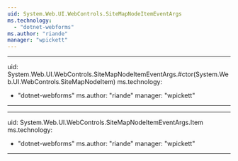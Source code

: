 ```yaml
---
uid: System.Web.UI.WebControls.SiteMapNodeItemEventArgs
ms.technology: 
  - "dotnet-webforms"
ms.author: "riande"
manager: "wpickett"
---
```


---
uid: System.Web.UI.WebControls.SiteMapNodeItemEventArgs.#ctor(System.Web.UI.WebControls.SiteMapNodeItem)
ms.technology: 
  - "dotnet-webforms"
ms.author: "riande"
manager: "wpickett"
---

---
uid: System.Web.UI.WebControls.SiteMapNodeItemEventArgs.Item
ms.technology: 
  - "dotnet-webforms"
ms.author: "riande"
manager: "wpickett"
---

